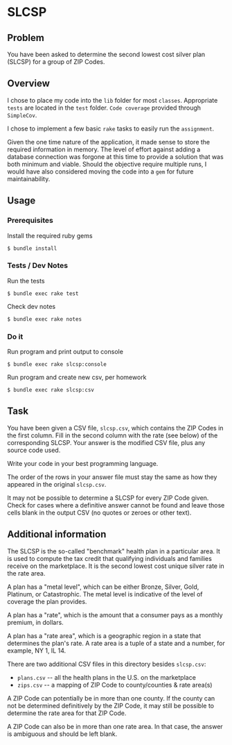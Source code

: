 # SLCSP

## Problem

You have been asked to determine the second lowest cost silver plan (SLCSP) for
a group of ZIP Codes.
## Overview

I chose to place my code into the `lib` folder for most `classes`.  Appropriate `tests` are located in the `test` folder. `Code coverage` provided through `SimpleCov`.

I chose to implement a few basic `rake` tasks to easily run the `assignment`.

Given the one time nature of the application, it made sense to store the required information in memory.  The level of effort against adding a database connection was forgone at this time to provide a solution that was both minimum and viable.  Should the objective require multiple runs, I would have also considered moving the code into a `gem` for future maintainability.

## Usage

### Prerequisites

Install the required ruby gems

    $ bundle install

### Tests / Dev Notes

Run the tests

    $ bundle exec rake test

Check dev notes

    $ bundle exec rake notes

### Do it

Run program and print output to console

    $ bundle exec rake slcsp:console

Run program and create new csv, per homework

    $ bundle exec rake slcsp:csv

## Task

You have been given a CSV file, `slcsp.csv`, which contains the ZIP Codes in the
first column. Fill in the second column with the rate (see below) of the
corresponding SLCSP. Your answer is the modified CSV file, plus any source code
used.

Write your code in your best programming language.

The order of the rows in your answer file must stay the same as how they
appeared in the original `slcsp.csv`.

It may not be possible to determine a SLCSP for every ZIP Code given. Check for cases
where a definitive answer cannot be found and leave those cells blank in the output CSV (no
quotes or zeroes or other text).

## Additional information

The SLCSP is the so-called "benchmark" health plan in a particular area. It is
used to compute the tax credit that qualifying individuals and families receive
on the marketplace. It is the second lowest cost unique silver rate in the rate area.

A plan has a "metal level", which can be either Bronze, Silver, Gold, Platinum,
or Catastrophic. The metal level is indicative of the level of coverage the plan
provides.

A plan has a "rate", which is the amount that a consumer pays as a monthly
premium, in dollars.

A plan has a "rate area", which is a geographic region in a state that
determines the plan's rate. A rate area is a tuple of a state and a number, for
example, NY 1, IL 14.

There are two additional CSV files in this directory besides `slcsp.csv`:

  * `plans.csv` -- all the health plans in the U.S. on the marketplace
  * `zips.csv` -- a mapping of ZIP Code to county/counties & rate area(s)

A ZIP Code can potentially be in more than one county. If the county can not be
determined definitively by the ZIP Code, it may still be possible to determine
the rate area for that ZIP Code.

A ZIP Code can also be in more than one rate area. In that case, the answer is ambiguous
and should be left blank.
